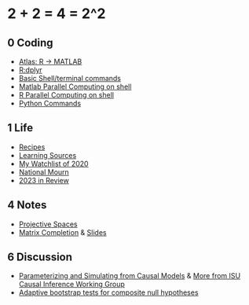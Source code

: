 # **2 + 2 = 4 = 2^2** 


## 0 Coding
- [Atlas: R -> MATLAB](coding/MATLAB-R-cheatsheet.md)
- [R:dplyr](coding/2020-04-14-dplyr.md)
- [Basic Shell/terminal commands](/coding/TerminalCommands.md)
- [Matlab Parallel Computing on shell](https://github.com/guzhiling/not-so-prime/tree/main/coding/matlab_parallel)
- [R Parallel Computing on shell](https://github.com/guzhiling/not-so-prime/tree/main/coding/r_parallel)
- [Python Commands](coding/python-commands.md)

## 1 Life
- [Recipes](/blogs/Recipes.md)
- [Learning Sources](/blogs/learning_source.md)
- [My Watchlist of 2020](/blogs/watchlist2020.md)
- [National Mourn](/blogs/2020-04-04-nationalmorn.md)
- [2023 in Review](/blogs/2023-in-Review.md)

## 4 Notes
- [Projective Spaces](/blogs/ProjectiveSpace.pdf)
- [Matrix Completion](/blogs/MatrixCompletion_20221122/main.pdf) & [Slides](/blogs/MatrixCompletion_20221122/slides.pdf)

## 6 Discussion
- [Parameterizing and Simulating from Causal Models](https://github.com/calebleedy/ISU-Causal/blob/main/Presentations/ZG_053123.pdf) & [More from ISU Causal Inference Working Group](https://github.com/calebleedy/ISU-Causal/tree/main)
- [Adaptive bootstrap tests for composite null hypotheses](https://github.com/guzhiling/ISU-Causal/blob/main/Presentations/CIWG_20231128_MediationAnalysis_Zhiling.pdf)
